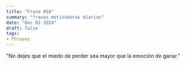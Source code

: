 ```yaml
---
title: "Frase #58"
summary: "frases motivadoras diarias"
date: "Dec 02 2024"
draft: false
tags:
- Phrases
---
```


"No dejes que el miedo de perder sea mayor que la emoción de ganar."

